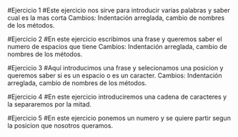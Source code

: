 #Ejercicio 1
#Este ejercicio nos sirve para introducir varias palabras y saber cual es la mas corta
Cambios: Indentación arreglada, cambio de nombres de los métodos.

#Ejercicio 2
#En este ejercicio escribimos una frase y queremos saber el numero de espacios que tiene
Cambios: Indentación arreglada, cambio de nombres de los métodos.

#Ejercicio 3
#Aquí introducimos una frase y selecionamos una posicion y queremos saber si es un espacio o es un caracter.
Cambios: Indentación arreglada, cambio de nombres de los métodos.

#Ejercicio 4
#En este ejercicio introduciremos una cadena de caracteres y la separaremos por la mitad.

#Ejercicio 5
#En este ejercicio ponemos un numero y se quiere partir segun la posicion que nosotros queramos.
